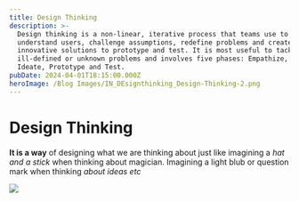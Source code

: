 ```yaml
---
title: Design Thinking
description: >-
  Design thinking is a non-linear, iterative process that teams use to
  understand users, challenge assumptions, redefine problems and create
  innovative solutions to prototype and test. It is most useful to tackle
  ill-defined or unknown problems and involves five phases: Empathize, Define,
  Ideate, Prototype and Test.
pubDate: 2024-04-01T18:15:00.000Z
heroImage: /Blog Images/IN_DEsignthinking_Design-Thinking-2.png
---
```


# Design Thinking

**It is a way** of designing what we are thinking about just like imagining a *hat and a stick* when thinking about magician. Imagining a light blub or question mark when thinking *about ideas etc*

![](/IMG_20200315_184742_0.jpg)
